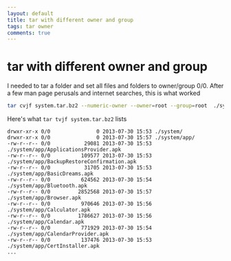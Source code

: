 ```yaml
---
layout: default
title: tar with different owner and group
tags: tar owner
comments: true
---
```

# tar with different owner and group

I needed to tar a folder and set all files and folders to owner/group 0/0\. After a few man page perusals and internet searches, this is what worked

```bash
tar cvjf system.tar.bz2 --numeric-owner --owner=root --group=root  ./system
```

Here's what `tar tvjf system.tar.bz2` lists

```text
drwxr-xr-x 0/0               0 2013-07-30 15:53 ./system/
drwxr-xr-x 0/0               0 2013-07-30 15:57 ./system/app/
-rw-r--r-- 0/0           29081 2013-07-30 15:53 ./system/app/ApplicationsProvider.apk
-rw-r--r-- 0/0          109577 2013-07-30 15:53 ./system/app/BackupRestoreConfirmation.apk
-rw-r--r-- 0/0           31705 2013-07-30 15:53 ./system/app/BasicDreams.apk
-rw-r--r-- 0/0          624562 2013-07-30 15:54 ./system/app/Bluetooth.apk
-rw-r--r-- 0/0         2852568 2013-07-30 15:57 ./system/app/Browser.apk
-rw-r--r-- 0/0          970646 2013-07-30 15:56 ./system/app/Calculator.apk
-rw-r--r-- 0/0         1786627 2013-07-30 15:56 ./system/app/Calendar.apk
-rw-r--r-- 0/0          771929 2013-07-30 15:54 ./system/app/CalendarProvider.apk
-rw-r--r-- 0/0          137476 2013-07-30 15:53 ./system/app/CertInstaller.apk
...
```
